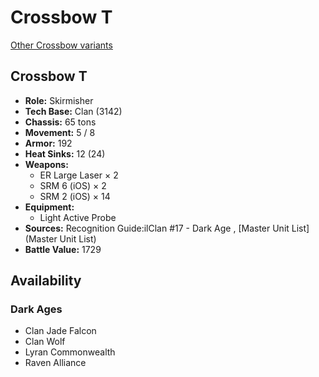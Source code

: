 # Crossbow T 

[Other Crossbow variants](../crossbow.md) 

## Crossbow T 

- **Role:** Skirmisher 
- **Tech Base:** Clan (3142) 
- **Chassis:** 65 tons 
- **Movement:** 5 / 8 
- **Armor:** 192 
- **Heat Sinks:** 12 (24) 
- **Weapons:** 
  - ER Large Laser × 2 
  - SRM 6 (iOS) × 2 
  - SRM 2 (iOS) × 14 
- **Equipment:** 
  - Light Active Probe 
- **Sources:** Recognition Guide:ilClan #17 - Dark Age , [Master Unit List](Master Unit List) 
- **Battle Value:** 1729 

## Availability 

### Dark Ages 

- Clan Jade Falcon 
- Clan Wolf 
- Lyran Commonwealth 
- Raven Alliance 

